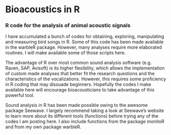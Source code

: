# Bioacoustics in R

### R code for the analysis of animal acoustic signals

I have accumulated a bunch of codes for obtaining, exploring, manipulating and measuring bird songs in R.  Some of this code has been made available in the warbleR package. However, many analyses require more elaborated routines. I will make available some of those scripts here.

The advantage of R over most common sound analysis software (e.g. Raven, SAP, Avisoft) is its higher flexibility, which allows the implementation of custom made analyses that better fit the research questions and the characteristics of the vocalizations. However, this requires some proficiency in R coding that may dissuade beginners. Hopefully the codes I make available here will encourage bioacousticians to take advantage of this powerful tool.

Sound analysis in R has been made possible owing to the awesome package Seewave. I largely recommend taking a look at Seewave’s website to learn more about its different tools (functions) before trying any of the codes I am posting here. I also include functions from the package monitoR and from my own package warbleR.
